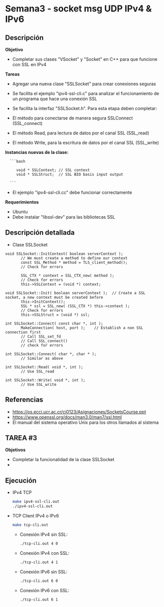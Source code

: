 # Semana3 - socket msg UDP IPv4 & IPv6

## Descripción
   **Objetivo**

   - Completar sus clases "VSocket" y "Socket" en C++ para que funcione con SSL en IPv4

   **Tareas**

   - Agregar una nueva clase "SSLSocket" para crear conexiones seguras

   - Se facilita el ejemplo "ipv4-ssl-cli.c" para analizar el funcionamiento de un programa que hace una conexión SSL

   - Se facilita la interfaz "SSLSocket.h".  Para esta etapa deben completar:

   - El método para conectarse de manera segura SSLConnect (SSL_connect)

   - El método Read, para lectura de datos por el canal SSL (SSL_read)

   - El método Write, para la escritura de datos por el canal SSL (SSL_write)

   **Instancias nuevas de la clase:**

      ```bash

         void * SSLContext;	// SSL context
         void * SSLStruct;	// SSL BIO basis input output
         
      ```  

   - El ejemplo "ipv4-ssl-cli.cc" debe funcionar correctamente

   **Requerimientos**

   - Ubuntu
   - Debe instalar "libssl-dev" para las bibliotecas SSL

## Descripción detallada

   - Clase SSLSocket
 
	void SSLSocket::InitContext( boolean serverContext );
           // We must create a method to define our context
           const SSL_Method * method = TLS_client_method();
           // Check for errors

           SSL_CTX * context = SSL_CTX_new( method );
           // Check for errors
           this->SSLContext = (void *) context;

	void SSLSocket::Init( boolean serverContext );	// Create a SSL socket, a new context must be created before
           this->InitContext();
           SSL * ssl = SSL_new( (SSL_CTX *) this->context );
           // Check for errors
           this->SSLStruct = (void *) ssl;

	int SSLSocket::Connect( const char *, int );
           MakeConnection( host, port );	// Establish a non SSL connection first
           // Call SSL_set_fd
           // Call SSL_connect()
           // check for errors

	int SSLSocket::Connect( char *, char * );
           // Similar as above

	int SSLSocket::Read( void *, int );
           // Use SSL_read

	int SSLSocket::Write( void *, int );
           // Use SSL_write

	
## Referencias

   - https://os.ecci.ucr.ac.cr/ci0123/Asignaciones/SocketsCourse.ppt
   - https://www.openssl.org/docs/man3.0/man7/ssl.html
   - El manual del sistema operativo Unix para los otros llamados al sistema


## TAREA #3
**Objetivos**
- Completar la funcionalidad de la clase SSLSocket 
- 
## Ejecución

- IPv4 TCP
   ```bash
   make ipv4-ssl-cli.out 
   ./ipv4-ssl-cli.out 
   ```

- TCP Client IPv4 o IPv6
   ```bash
   make tcp-cli.out
   ```
   - Conexión IPv4 sin SSL:
      ```bash
      ./tcp-cli.out 4 0
      ```
   - Conexión IPv4 con SSL:
      ```bash
      ./tcp-cli.out 4 1
      ```
   - Conexión IPv6 sin SSL:
      ```bash
      ./tcp-cli.out 6 0
      ```
   - Conexión IPv6 con SSL:
      ```bash
      ./tcp-cli.out 6 1
      ```